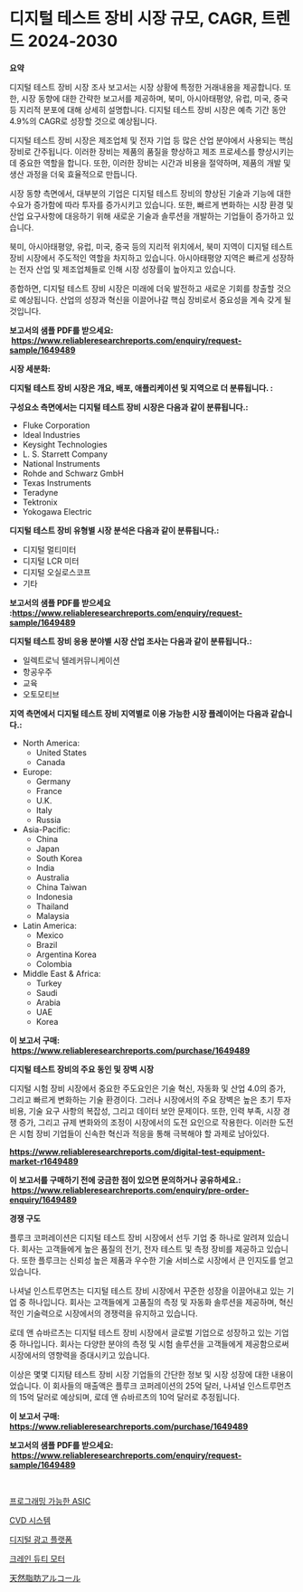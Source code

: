 <p><h1>디지털 테스트 장비 시장 규모, CAGR, 트렌드 2024-2030</h1></p><p><strong>요약</strong></p>
<p><p>디지털 테스트 장비 시장 조사 보고서는 시장 상황에 특정한 거래내용을 제공합니다. 또한, 시장 동향에 대한 간략한 보고서를 제공하며, 북미, 아시아태평양, 유럽, 미국, 중국 등 지리적 분포에 대해 상세히 설명합니다. 디지털 테스트 장비 시장은 예측 기간 동안 4.9%의 CAGR로 성장할 것으로 예상됩니다.</p><p>디지털 테스트 장비 시장은 제조업체 및 전자 기업 등 많은 산업 분야에서 사용되는 핵심 장비로 간주됩니다. 이러한 장비는 제품의 품질을 향상하고 제조 프로세스를 향상시키는 데 중요한 역할을 합니다. 또한, 이러한 장비는 시간과 비용을 절약하며, 제품의 개발 및 생산 과정을 더욱 효율적으로 만듭니다.</p><p>시장 동향 측면에서, 대부분의 기업은 디지털 테스트 장비의 향상된 기술과 기능에 대한 수요가 증가함에 따라 투자를 증가시키고 있습니다. 또한, 빠르게 변화하는 시장 환경 및 산업 요구사항에 대응하기 위해 새로운 기술과 솔루션을 개발하는 기업들이 증가하고 있습니다.</p><p>북미, 아시아태평양, 유럽, 미국, 중국 등의 지리적 위치에서, 북미 지역이 디지털 테스트 장비 시장에서 주도적인 역할을 차지하고 있습니다. 아시아태평양 지역은 빠르게 성장하는 전자 산업 및 제조업체들로 인해 시장 성장률이 높아지고 있습니다.</p><p>종합하면, 디지털 테스트 장비 시장은 미래에 더욱 발전하고 새로운 기회를 창출할 것으로 예상됩니다. 산업의 성장과 혁신을 이끌어나갈 핵심 장비로서 중요성을 계속 갖게 될 것입니다.</p></p>
<p><strong>보고서의 샘플 PDF를 받으세요: &nbsp;<a href="https://www.reliableresearchreports.com/enquiry/request-sample/1649489">https://www.reliableresearchreports.com/enquiry/request-sample/1649489</a></strong></p>
<p><strong>시장 세분화:</strong></p>
<p><strong> 디지털 테스트 장비 시장은 개요, 배포, 애플리케이션 및 지역으로 더 분류됩니다. :</strong></p>
<p><strong>구성요소 측면에서는 디지털 테스트 장비 시장은 다음과 같이 분류됩니다.:</strong></p>
<p><ul><li>Fluke Corporation</li><li>Ideal Industries</li><li>Keysight Technologies</li><li>L. S. Starrett Company</li><li>National Instruments</li><li>Rohde and Schwarz GmbH</li><li>Texas Instruments</li><li>Teradyne</li><li>Tektronix</li><li>Yokogawa Electric</li></ul></p>
<p><strong> 디지털 테스트 장비 유형별 시장 분석은 다음과 같이 분류됩니다.:</strong></p>
<p><ul><li>디지털 멀티미터</li><li>디지털 LCR 미터</li><li>디지털 오실로스코프</li><li>기타</li></ul></p>
<p><strong>보고서의 샘플 PDF를 받으세요 :<a href="https://www.reliableresearchreports.com/enquiry/request-sample/1649489">https://www.reliableresearchreports.com/enquiry/request-sample/1649489</a></strong></p>
<p><strong> 디지털 테스트 장비 응용 분야별 시장 산업 조사는 다음과 같이 분류됩니다.:</strong></p>
<p><ul><li>일렉트로닉 텔레커뮤니케이션</li><li>항공우주</li><li>교육</li><li>오토모티브</li></ul></p>
<p><strong>지역 측면에서 디지털 테스트 장비 지역별로 이용 가능한 시장 플레이어는 다음과 같습니다.:</strong></p>
<p><ul>
    <li>
        North America:
        <ul>
            <li>United States</li>
            <li>Canada</li>
        </ul>
    </li>
    <li>
        Europe:
        <ul>
            <li>Germany</li>
            <li>France</li>
            <li>U.K.</li>
            <li>Italy</li>
            <li>Russia</li>
        </ul>
    </li>
    <li>
        Asia-Pacific:
        <ul>
            <li>China</li>
            <li>Japan</li>
            <li>South Korea</li>
            <li>India</li>
            <li>Australia</li>
            <li>China Taiwan</li>
            <li>Indonesia</li>
            <li>Thailand</li>
            <li>Malaysia</li>
        </ul>
    </li>
    <li>
        Latin America:
        <ul>
            <li>Mexico</li>
            <li>Brazil</li>
            <li>Argentina Korea</li>
            <li>Colombia</li>
        </ul>
    </li>
    <li>
        Middle East & Africa:
        <ul>
            <li>Turkey</li>
            <li>Saudi</li>
            <li>Arabia</li>
            <li>UAE</li>
            <li>Korea</li>
        </ul>
    </li>
    </ul></p>
<p><strong>이 보고서 구매: &nbsp;<a href="https://www.reliableresearchreports.com/purchase/1649489">https://www.reliableresearchreports.com/purchase/1649489</a></strong></p>
<p><strong>디지털 테스트 장비의 주요 동인 및 장벽 시장</strong></p>
<p><p>디지털 시험 장비 시장에서 중요한 주도요인은 기술 혁신, 자동화 및 산업 4.0의 증가, 그리고 빠르게 변화하는 기술 환경이다. 그러나 시장에서의 주요 장벽은 높은 초기 투자 비용, 기술 요구 사항의 복잡성, 그리고 데이터 보안 문제이다. 또한, 인력 부족, 시장 경쟁 증가, 그리고 규제 변화와의 조정이 시장에서의 도전 요인으로 작용한다. 이러한 도전은 시험 장비 기업들이 신속한 혁신과 적응을 통해 극복해야 할 과제로 남아있다.</p></p>
<p><strong><a href="https://www.reliableresearchreports.com/digital-test-equipment-market-r1649489">https://www.reliableresearchreports.com/digital-test-equipment-market-r1649489</a></strong></p>
<p><strong>이 보고서를 구매하기 전에 궁금한 점이 있으면 문의하거나 공유하세요.: &nbsp;<a href="https://www.reliableresearchreports.com/enquiry/pre-order-enquiry/1649489">https://www.reliableresearchreports.com/enquiry/pre-order-enquiry/1649489</a></strong></p>
<p><strong>경쟁 구도</strong></p>
<p><p>플루크 코퍼레이션은 디지털 테스트 장비 시장에서 선두 기업 중 하나로 알려져 있습니다. 회사는 고객들에게 높은 품질의 전기, 전자 테스트 및 측정 장비를 제공하고 있습니다. 또한 플루크는 신뢰성 높은 제품과 우수한 기술 서비스로 시장에서 큰 인지도를 얻고 있습니다.</p><p>나셔널 인스트루먼츠는 디지털 테스트 장비 시장에서 꾸준한 성장을 이끌어내고 있는 기업 중 하나입니다. 회사는 고객들에게 고품질의 측정 및 자동화 솔루션을 제공하며, 혁신적인 기술력으로 시장에서의 경쟁력을 유지하고 있습니다.</p><p>로데 앤 슈바르츠는 디지털 테스트 장비 시장에서 글로벌 기업으로 성장하고 있는 기업 중 하나입니다. 회사는 다양한 분야의 측정 및 시험 솔루션을 고객들에게 제공함으로써 시장에서의 영향력을 증대시키고 있습니다.</p><p>이상은 몇몇 디지턈 테스트 장비 시장 기업들의 간단한 정보 및 시장 성장에 대한 내용이었습니다. 이 회사들의 매출액은 플루크 코퍼레이션의 25억 달러, 나셔널 인스트루먼츠의 15억 달러로 예상되며, 로데 앤 슈바르츠의 10억 달러로 추정됩니다.</p></p>
<p><strong>이 보고서 구매: &nbsp; <a href="https://www.reliableresearchreports.com/purchase/1649489">https://www.reliableresearchreports.com/purchase/1649489</a></strong></p>
<p><strong>보고서의 샘플 PDF를 받으세요: &nbsp;<a href="https://www.reliableresearchreports.com/enquiry/request-sample/1649489">https://www.reliableresearchreports.com/enquiry/request-sample/1649489</a></strong><strong></strong></p>
<p>&nbsp;</p>
<p><p><a href="https://github.com/fernandotryO5lson96765/Market-Research-Report-List-1/blob/main/950682628606.md">프로그래밍 가능한 ASIC</a></p><p><a href="https://medium.com/@mekhirenner_87471/cvd-%EC%8B%9C%EC%8A%A4%ED%85%9C-%EC%8B%9C%EC%9E%A5-%EC%84%B1%EA%B3%B5%EC%A0%81%EC%9D%B8-%EB%B9%84%EC%A6%88%EB%8B%88%EC%8A%A4-%EC%A0%84%EB%9E%B5%EC%9D%98-%EC%97%B4%EC%87%A0-2031%EB%85%84%EA%B9%8C%EC%A7%80%EC%9D%98-%EC%98%88%EC%B8%A1-90c3ff733f86">CVD 시스템</a></p><p><a href="https://medium.com/@kirby6567566/%EB%94%94%EC%A7%80%ED%84%B8-%EA%B4%91%EA%B3%A0-%ED%94%8C%EB%9E%AB%ED%8F%BC-%EC%8B%9C%EC%9E%A5-%EB%B3%B4%EA%B3%A0%EC%84%9C%EB%8A%94-%EC%9D%B4-%EC%8B%9C%EC%9E%A5%EC%9D%98-%EC%B5%9C%EC%8B%A0-%ED%8A%B8%EB%A0%8C%EB%93%9C%EC%99%80-%EC%84%B1%EC%9E%A5-%EA%B8%B0%ED%9A%8C%EB%A5%BC-%EB%B3%B4%EC%97%AC%EC%A4%8D%EB%8B%88%EB%8B%A4-56a676a7f969">디지털 광고 플랫폼</a></p><p><a href="https://github.com/CliftonFisher9067/Market-Research-Report-List-1/blob/main/458186128605.md">크레인 듀티 모터</a></p><p><a href="https://medium.com/@bl2501989/%E5%A4%A9%E7%84%B6%E8%84%82%E8%82%AA%E3%82%A2%E3%83%AB%E3%82%B3%E3%83%BC%E3%83%AB%E5%B8%82%E5%A0%B4-%E5%B8%82%E5%A0%B4cagr-%E5%B8%82%E5%A0%B4%E3%83%88%E3%83%AC%E3%83%B3%E3%83%89-%E3%81%8A%E3%82%88%E3%81%B3%E6%88%90%E9%95%B7%E6%88%A6%E7%95%A5%E3%81%AB%E5%AF%BE%E3%81%99%E3%82%8B%E6%B4%9E%E5%AF%9F-fa5b8557df48">天然脂肪アルコール</a></p></p>